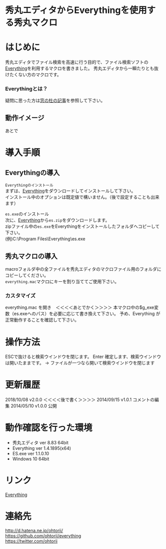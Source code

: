 秀丸エディタからEverythingを使用する秀丸マクロ
========

# はじめに
秀丸エディタでファイル検索を高速に行う目的で、ファイル検索ソフトの[Everything](http://www.voidtools.com/)を利用するマクロを書きました。
秀丸エディタから一瞬たりとも抜けたくない方のマクロです。

### Everythingとは？
疑問に思った方は[窓の杜の記事](https://forest.watch.impress.co.jp/docs/serial/winbasic2018/1125142.html)を参照して下さい。


## 動作イメージ
あとで

# 導入手順
## Everythingの導入
`Everythingのインストール`<br>
まずは、[Everything](http://www.voidtools.com/)をダウンロードしてインストールして下さい。<br>
インストール中のオプションは既定値で構いません。（後で設定することも出来ます）

`es.exe`のインストール<br>
次に、[Everything](http://www.voidtools.com/)から`es.zip`をダウンロードします。<br>
zipファイル中の`es.exe`をEverythingをインストールしたフォルダへコピーして下さい。<br>
  (例)C:\Program Files\Everything\es.exe

## 秀丸マクロの導入
macroフォルダ中の全ファイルを秀丸エディタのマクロファイル用のフォルダにコピーしてください。<br>
`everything.mac`マクロにキーを割り当ててご使用下さい。<br>

### カスタマイズ
everything.mac を開き　＜＜＜＜あとでかく＞＞＞＞
本マクロ中の$g_exe変数（es.exeへのパス）を必要に応じて書き換えて下さい。
予め、Everything が正常動作することを確認して下さい。

# 操作方法

ESCで抜けると検索ウインドウを閉じます。
Enter 確定します、検索ウインドウは開いたままです。
		-> ファイルが一つなら開いて検索ウインドウを閉じます


# 更新履歴
2018/10/08	v2.0.0 ＜＜＜＜後で書く＞＞＞＞
2014/09/15	v1.0.1 コメントの編集
2014/05/10	v1.0.0 公開

# 動作確認を行った環境
- 秀丸エディタ ver 8.83 64bit
- Everything ver 1.4.1895(x64)
- ES.exe ver 1.1.0.10
- Windows 10 64bit

# リンク
[Everything](http://www.voidtools.com/)

# 連絡先
<http://d.hatena.ne.jp/ohtorii/> <br>
<https://github.com/ohtorii/everything> <br>
<https://twitter.com/ohtorii>
